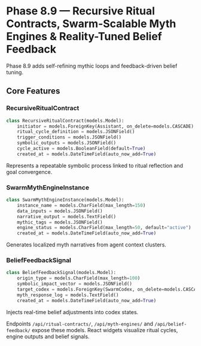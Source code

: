 # Phase 8.9 — Recursive Ritual Contracts, Swarm-Scalable Myth Engines & Reality-Tuned Belief Feedback

Phase 8.9 adds self-refining mythic loops and feedback-driven belief tuning.

## Core Features

### RecursiveRitualContract
```python
class RecursiveRitualContract(models.Model):
    initiator = models.ForeignKey(Assistant, on_delete=models.CASCADE)
    ritual_cycle_definition = models.JSONField()
    trigger_conditions = models.JSONField()
    symbolic_outputs = models.JSONField()
    cycle_active = models.BooleanField(default=True)
    created_at = models.DateTimeField(auto_now_add=True)
```
Represents a repeatable symbolic process linked to ritual reflection and goal convergence.

### SwarmMythEngineInstance
```python
class SwarmMythEngineInstance(models.Model):
    instance_name = models.CharField(max_length=150)
    data_inputs = models.JSONField()
    narrative_output = models.TextField()
    mythic_tags = models.JSONField()
    engine_status = models.CharField(max_length=50, default="active")
    created_at = models.DateTimeField(auto_now_add=True)
```
Generates localized myth narratives from agent context clusters.

### BeliefFeedbackSignal
```python
class BeliefFeedbackSignal(models.Model):
    origin_type = models.CharField(max_length=100)
    symbolic_impact_vector = models.JSONField()
    target_codex = models.ForeignKey(SwarmCodex, on_delete=models.CASCADE)
    myth_response_log = models.TextField()
    created_at = models.DateTimeField(auto_now_add=True)
```
Injects real-time belief adjustments into codex states.

Endpoints `/api/ritual-contracts/`, `/api/myth-engines/` and `/api/belief-feedback/` expose these models. React widgets visualize ritual cycles, engine outputs and belief signals.
